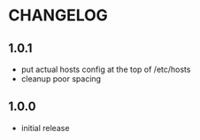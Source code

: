 # CHANGELOG

## 1.0.1
- put actual hosts config at the top of /etc/hosts
- cleanup poor spacing

## 1.0.0
- initial release
